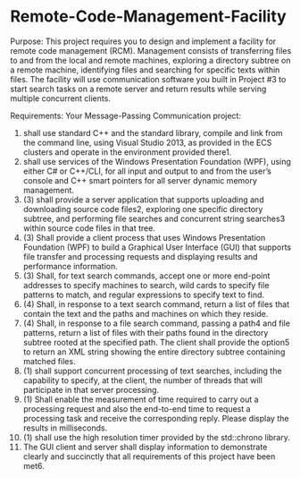 # Remote-Code-Management-Facility

Purpose:
This project requires you to design and implement a facility for remote code management (RCM). Management consists of transferring files to and from the local and remote machines, exploring a directory subtree on a remote machine, identifying files and searching for specific texts within files. The facility will use communication software you built in Project #3 to start search tasks on a remote server and return results while serving multiple concurrent clients.

Requirements:
Your Message-Passing Communication project:
1. shall use standard C++ and the standard library, compile and link from the command line, using Visual Studio 2013, as provided in the ECS clusters and operate in the environment provided there1.
2. shall use services of the Windows Presentation Foundation (WPF), using either C# or C++/CLI, for all input and output to and from the user’s console and C++ smart pointers for all server dynamic memory management.
3. (3) shall provide a server application that supports uploading and downloading source code files2, exploring one specific directory subtree, and performing file searches and concurrent string searches3 within source code files in that tree.
4. (3) Shall provide a client process that uses Windows Presentation Foundation (WPF) to build a Graphical User Interface (GUI) that supports file transfer and processing requests and displaying results and performance information.
5. (3) Shall, for text search commands, accept one or more end-point addresses to specify machines to search, wild cards to specify file patterns to match, and regular expressions to specify text to find.
6. (4) Shall, in response to a text search command, return a list of files that contain the text and the paths and machines on which they reside.
7. (4) Shall, in response to a file search command, passing a path4 and file patterns, return a list of files with their paths found in the directory subtree rooted at the specified path. The client shall provide the option5 to return an XML string showing the entire directory subtree containing matched files.
8. (1) shall support concurrent processing of text searches, including the capability to specify, at the client, the number of threads that will participate in that server processing.
9. (1) Shall enable the measurement of time required to carry out a processing request and also the end-to-end time to request a processing task and receive the corresponding reply. Please display the results in milliseconds.
10. (1) shall use the high resolution timer provided by the std::chrono library.
11. The GUI client and server shall display information to demonstrate clearly and succinctly that all requirements of this project have been met6.
